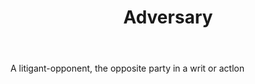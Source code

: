 ---
title: Adversary
letter: A
permalink: "/definitions/adversary.html"
body: A litigant-opponent, the opposite party in a writ or actlon
published_at: '2018-07-07'
layout: post
---